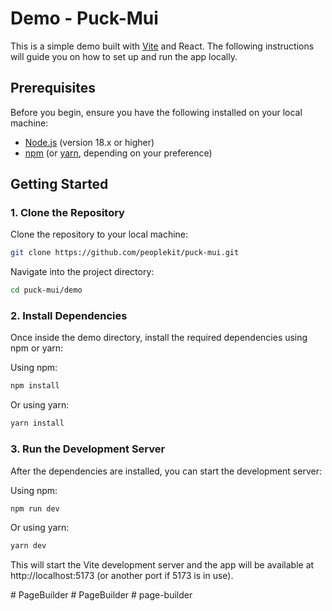 # Demo - Puck-Mui

This is a simple demo built with [Vite](https://vitejs.dev/) and React. The following instructions will guide you on how to set up and run the app locally.

## Prerequisites

Before you begin, ensure you have the following installed on your local machine:

- [Node.js](https://nodejs.org/) (version 18.x or higher)
- [npm](https://www.npmjs.com/) (or [yarn](https://yarnpkg.com/), depending on your preference)

## Getting Started

### 1. Clone the Repository

Clone the repository to your local machine:

```bash
git clone https://github.com/peoplekit/puck-mui.git
```

Navigate into the project directory:

```bash
cd puck-mui/demo
```

### 2. Install Dependencies

Once inside the demo directory, install the required dependencies using npm or yarn:

Using npm:
```bash
npm install
```

Or using yarn:

```bash
yarn install
```

### 3. Run the Development Server

After the dependencies are installed, you can start the development server:

Using npm:
```bash
npm run dev
```

Or using yarn:

```bash
yarn dev
```

This will start the Vite development server and the app will be available at http://localhost:5173 (or another port if 5173 is in use).

#   P a g e B u i l d e r  
 #   P a g e B u i l d e r  
 #   p a g e - b u i l d e r  
 